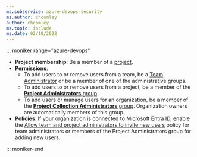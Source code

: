 ```yaml
---
ms.subservice: azure-devops-security
ms.author: chcomley
author: chcomley
ms.topic: include
ms.date: 02/10/2022
---
```




::: moniker range="azure-devops"  
 
* **Project membership**: Be a member of a [project](../organizations/projects/create-project.md). 
* **Permissions**: 
  * To add users to or remove users from a team, be a [Team Administrator](../organizations/settings/add-team-administrator.md) or be a member of one of the administrative groups.  
  * To add users to or remove users from a project, be a member of the [**Project Administrators** group](../organizations/security/change-project-level-permissions.md).
  * To add users or manage users for an organization, be a member of the [**Project Collection Administrators** group](../organizations/security/change-organization-collection-level-permissions.md). Organization owners are automatically members of this group.
* **Policies**: If your organization is connected to Microsoft Entra ID, enable the [Allow team and project administrators to invite new users](../organizations/security/restrict-invitations.md) policy for team administrators or members of the Project Administrators group for adding new users. 


::: moniker-end
